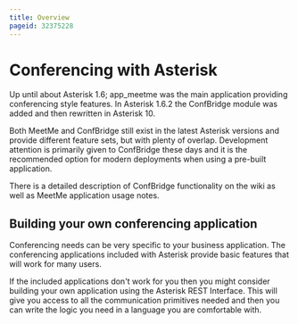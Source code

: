 ```yaml
---
title: Overview
pageid: 32375228
---
```


Conferencing with Asterisk
==========================

Up until about Asterisk 1.6; app\_meetme was the main application providing conferencing style features. In Asterisk 1.6.2 the ConfBridge module was added and then rewritten in Asterisk 10.

Both MeetMe and ConfBridge still exist in the latest Asterisk versions and provide different feature sets, but with plenty of overlap. Development attention is primarily given to ConfBridge these days and it is the recommended option for modern deployments when using a pre-built application.

There is a detailed description of ConfBridge functionality on the wiki as well as MeetMe application usage notes.

Building your own conferencing application
------------------------------------------

Conferencing needs can be very specific to your business application. The conferencing applications included with Asterisk provide basic features that will work for many users.

If the included applications don't work for you then you might consider building your own application using the Asterisk REST Interface. This will give you access to all the communication primitives needed and then you can write the logic you need in a language you are comfortable with.

